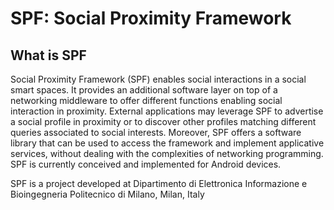 # SPF: Social Proximity Framework #

## What is SPF ##
Social Proximity Framework (SPF) enables social interactions in a social smart spaces. It provides an additional software layer on top of a networking middleware to offer different functions enabling social interaction in proximity. External applications may leverage SPF to advertise a social profile in proximity or to discover other profiles matching different queries associated to social interests. Moreover, SPF offers a software library that can be used to access the framework and implement applicative services, without dealing with the complexities of networking programming. SPF is currently conceived and implemented for Android devices. 

SPF is a project developed at 
Dipartimento di Elettronica Informazione e Bioingegneria
Politecnico di Milano, Milan, Italy
